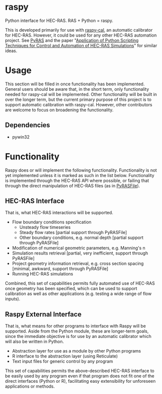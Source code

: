 # raspy
Python interface for HEC-RAS.  RAS + Python = raspy.

This is developed primarily for use with [raspy-cal](https://github.com/quantum-dan/raspy-cal), an automatic calibrator for HEC-RAS.  However, it could be used for any other HEC-RAS automation project.  See [PyRAS](https://pypi.org/project/PyRAS/) and the paper "[Application of Python Scripting Techniques for Control and Automation of HEC-RAS Simulations](https://www.mdpi.com/2073-4441/10/10/1382)" for similar ideas.

# Usage

This section will be filled in once functionality has been implemented.  General users should be aware that, in the short term, only functionality needed for raspy-cal will be implemented.  Other functionality
will be built in over the longer term, but the current primary purpose of this project is to support automatic calibration with raspy-cal.  However, other contributors are welcome to focus on broadening the
functionality.

## Dependencies

* pywin32

# Functionality
Raspy does or will implement the following functionality.  Functionality is not yet implemented unless it is marked as such in the list below.  Functionality is implemented through the HEC-RAS API where possible, or failing that through the direct manipulation of HEC-RAS files (as in [PyRASFile](https://github.com/LARFlows/PyRASFile)).

## HEC-RAS Interface

That is, what HEC-RAS interactions will be supported.

* Flow boundary conditions specification
    * Unsteady flow timeseries
    * Steady flow rates [partial support through PyRASFile]
    * Other boundary conditions, e.g. normal depth [partial support through PyRASFile]
* Modification of numerical geometric parameters, e.g. Manning's n
* Simulation results retrieval [partial, very inefficient, support through PyRASFile]
* Project geometry information retrieval, e.g. cross section spacing [minimal, awkward, support through PyRASFile]
* Running HEC-RAS simulations

Combined, this set of capabilities permits fully automated use of HEC-RAS once geometry has been specified, which can be used to support calibration as well as other applications (e.g. testing a wide range of flow inputs).

## Raspy External Interface

That is, what means for other programs to interface with Raspy will be supported.  Aside from the Python module, these are longer-term goals, since the immediate objective is for use by an automatic calibrator which will also be written in Python.

* Abstraction layer for use as a module by other Python programs
* R interface to the abstraction layer (using Reticulate)
* Text input files for generic control by any program

This set of capabilities permits the above-described HEC-RAS interface to be easily used by any program even if that program does not fit one of the direct interfaces (Python or R), facilitating easy extensibility for unforeseen applications or methods.